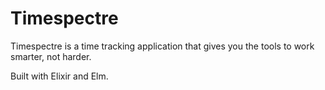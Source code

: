 # Timespectre

Timespectre is a time tracking application that gives you the tools to work
smarter, not harder.

Built with Elixir and Elm.

